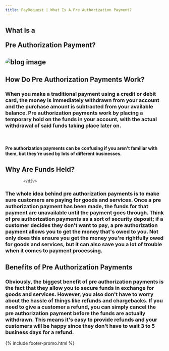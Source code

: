 ```yaml
---
title: PayRequest | What Is A Pre Authorization Payment?
---
```


<section class="breadcrumb-area">
         <div class="breadcrumb-shape"></div>
         <div class="container">
            <div class="row">
               <div class="col-lg-12">
                  <div class="breadcrumb-inn">
                     <div class="section-title wow fadeInUp" data-wow-duration="1s" data-wow-delay="0.3s" style="visibility: visible; animation-duration: 1s; animation-delay: 0.3s; animation-name: fadeInUp;">
                       <h2>What Is a 

<span>Pre Authorization Payment?</span></h2>
                     </div>
                  </div>
               </div>
            </div>
         </div>
</section>



<section class="about-page-section section_100">
         <div class="container">
            <div class="row">
               <div class="col-lg-12">
                  
</div>
            </div>
            <div class="row align-items-center">
               <div class="col-lg-5 lg-1">
                  <div class="about-page-left wow fadeInLeft" data-wow-duration="1s" data-wow-delay="0.5s" style="visibility: visible; animation-duration: 1s; animation-delay: 0.5s; animation-name: fadeInLeft;">
                     <h2 class="mr-5"><div class="">
 <img src="https://payrequest.io/assets/logos/Square%20Logo%20CMYK.svg" alt="blog image" style="
    border-radius: 20px;
">
                     </div></h2>
                  </div>
               </div>
               <div class="col-lg-6">
                  <div class="about-page-text wow fadeInRight" data-wow-duration="1s" data-wow-delay="0.6s" style="visibility: visible; animation-duration: 1s; animation-delay: 0.6s; animation-name: fadeInRight;">
                     <div class="section-title wow fadeInUp" data-wow-duration="1s" data-wow-delay="0.3s" style="visibility: visible; animation-duration: 1s; animation-delay: 0.3s; animation-name: fadeInUp;">
                     <h2>How Do Pre Authorization Payments
<span>Work?</span>

</h2>
                  </div>

<h3>
    When you make a traditional payment using a credit or debit card, the money is immediately withdrawn from your account and the purchase amount is subtracted from your available balance. Pre authorization payments work by placing a temporary hold on the funds in your account, with the actual withdrawal of said funds taking place later on.
</h3>

<br>

<h4> Pre authorization payments can be confusing if you aren't familiar with them, but they're used by lots of different businesses. </h4>

</div>
</div>
</div>
</div>
</section>
      
<section class="blog-section section_100">
         <div class="container">
            <div class="row align-items-center">
               <div class="col-lg-10 col-md-12">
                  <div class="section-title wow fadeInLeft" data-wow-duration="1s" data-wow-delay="0.3s" style="visibility: visible; animation-duration: 1s; animation-delay: 0.3s; animation-name: fadeInLeft;">
                     <h2>Why Are Funds
<span>Held?</span></h2>
                  </div>
               </div>
               
            </div>
            


<h3> The whole idea behind pre authorization payments is to make sure customers are paying for goods and services. Once a pre authorization payment has been made, the funds for that payment are unavailable until the payment goes through. Think of pre authorization payments as a sort of security deposit; if a customer decides they don't want to pay, a pre authorization payment allows you to get the money that's owed to you. Not only does this ensure you get the money you're rightfully owed for goods and services, but it can also save you a lot of trouble when it comes to payment processing. </h3>
         </div>
      </section>
      
<section class="about-page-section section_100">
         <div class="container">
            <div class="row">
               <div class="col-lg-12">
                  
</div>
            </div>
            <div class="row align-items-center">
               <div class="col-lg-10">
                  <div class="about-page-text wow fadeInRight" data-wow-duration="1s" data-wow-delay="0.6s" style="visibility: visible; animation-duration: 1s; animation-delay: 0.6s; animation-name: fadeInRight;">
                     <div class="section-title wow fadeInUp" data-wow-duration="1s" data-wow-delay="0.3s" style="visibility: visible; animation-duration: 1s; animation-delay: 0.3s; animation-name: fadeInUp;">
                     <h2>Benefits of 
<span>Pre Authorization Payments</span>

</h2>
                  </div>

<h3>Obviously, the biggest benefit of pre authorization payments is the fact that they allow you to secure funds in exchange for goods and services. However, you also don't have to worry about the hassle of things like refunds and chargebacks. If you need to give a customer a refund, you can simply cancel the pre authorization payment before the funds are actually withdrawn. This means it's easy to provide refunds and your customers will be happy since they don't have to wait 3 to 5 business days for a refund.
</h3>



</div>
</div>
</div>
</div>
</section>  
      
      
{% include footer-promo.html %}
